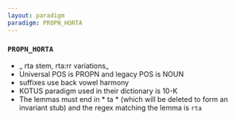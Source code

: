 ```yaml
---
layout: paradigm
paradigm: PROPN_HORTA
---
```

### ` PROPN_HORTA `

* _ rta stem, rta:rr variations_
* Universal POS is PROPN and legacy POS is NOUN
* suffixes use back vowel harmony
* KOTUS paradigm used in their dictionary is 10-K
* The lemmas must end in * ta * (which will be deleted to form an invariant stub) and the regex matching the lemma is ` rta `
